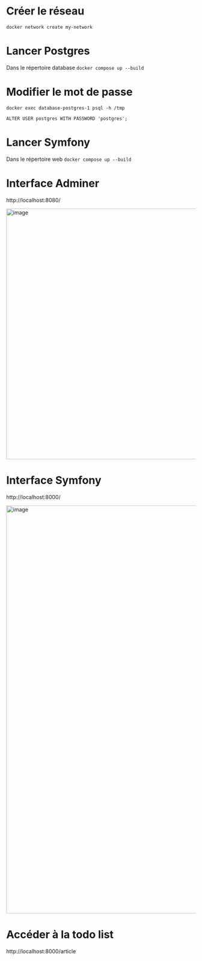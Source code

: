 # Créer le réseau

`docker network create my-network`

# Lancer Postgres

Dans le répertoire database
`docker compose up --build`

# Modifier le mot de passe

`docker exec database-postgres-1 psql -h /tmp`

`ALTER USER postgres WITH PASSWORD 'postgres';`

# Lancer Symfony

Dans le répertoire web
`docker compose up --build`

# Interface Adminer

http://localhost:8080/

<img width="666" alt="image" src="https://github.com/Karamelooo/ESGI-Docker/assets/42684851/846bed7e-3d1a-4cf5-a377-196cac420274">

# Interface Symfony

http://localhost:8000/

<img width="1084" alt="image" src="https://github.com/Karamelooo/ESGI-Docker/assets/42684851/6e2bf22b-33f8-4ce9-abaa-7617f0204f69">

# Accéder à la todo list

http://localhost:8000/article
